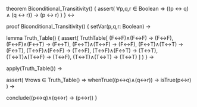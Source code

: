 theorem Biconditional_Transitivity() {
  assert(
    ∀p,q,r ∈ Boolean ⇒ 
    ((p ↔ q) ∧ (q ↔ r)) → (p ↔ r)
  )
} ↔

proof Biconditional_Transitivity() {
  setVar(p,q,r: Boolean) →
  
  lemma Truth_Table() {
    assert(
      TruthTable[
        (F↔F)∧(F↔F) → (F↔F),
        (F↔F)∧(F↔T) → (F↔T),
        (F↔T)∧(T↔F) → (F↔F),
        (F↔T)∧(T↔T) → (F↔T),
        (T↔F)∧(F↔F) → (T↔F),
        (T↔F)∧(F↔T) → (T↔T),
        (T↔T)∧(T↔F) → (T↔F),
        (T↔T)∧(T↔T) → (T↔T)
      ]
    )
  } →
  
  apply(Truth_Table()) →
  
  assert(
    ∀rows ∈ Truth_Table() ⇒
    whenTrue((p↔q)∧(q↔r)) → isTrue(p↔r)
  ) →
  
  conclude((p↔q)∧(q↔r) → (p↔r))
}